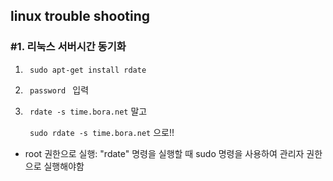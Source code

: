 

## linux trouble shooting

### #1. 리눅스 서버시간 동기화 
   1. ``` sudo apt-get install rdate```
   
   2. ```  password  ``` 입력
   
   3. ``` rdate -s time.bora.net``` 말고 
   
      ``` sudo rdate -s time.bora.net``` 으로!! 
   
   * root 권한으로 실행: "rdate" 명령을 실행할 때 sudo 명령을 사용하여 관리자 권한으로 실행해야함
